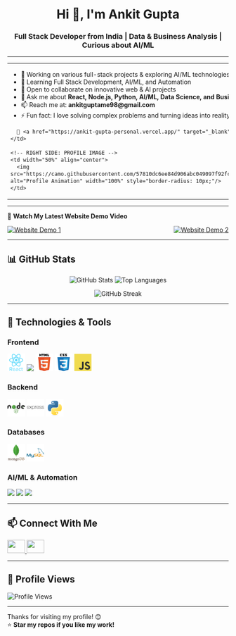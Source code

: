 <!-- HEADER SECTION -->
<div align="center">
  <h1>Hi 👋, I'm Ankit Gupta</h1>
  <h3>Full Stack Developer from India | Data & Business Analysis | Curious about AI/ML</h3>
</div>

---

<!-- TOP INTRO WITH IMAGE AND PORTFOLIO -->
<table align="center" width="100%">
  <tr>
    <!-- LEFT SIDE: DETAILS -->
    <td width="50%" valign="top">
      <ul>
        <li>🔭 Working on various full-stack projects & exploring AI/ML technologies</li>
        <li>🌱 Learning Full Stack Development, AI/ML, and Automation</li>
        <li>👯 Open to collaborate on innovative web & AI projects</li>
        <li>💬 Ask me about <b>React, Node.js, Python, AI/ML, Data Science, and Business Analysis</b></li>
        <li>📫 Reach me at: <b>ankitguptame98@gmail.com</b></li>
        <li>⚡ Fun fact: I love solving complex problems and turning ideas into reality</li>
      </ul>

      🔗 <a href="https://ankit-gupta-personal.vercel.app/" target="_blank"><b>🌐 Visit My Portfolio</b></a>
    </td>

    <!-- RIGHT SIDE: PROFILE IMAGE -->
    <td width="50%" align="center">
      <img src="https://camo.githubusercontent.com/57810dc6ee84d906abc049097f92fc587ad85e0c122c5d56a2291cb779db80d9/68747470733a2f2f6d65646961342e67697068792e636f6d2f6d656469612f53576f536b4e36447854737a71494b4571762f67697068792e676966" alt="Profile Animation" width="100%" style="border-radius: 10px;"/>
    </td>
  </tr>
</table>

---

🎥 **Watch My Latest Website Demo Video**

<div style="display: flex; justify-content: space-between; width: 100%;">
  <a href="https://www.youtube.com/embed/p5gXYMbqk1Q?si=aYoCvZOahCuL0xRh" target="_blank">
    <img src="https://img.youtube.com/vi/p5gXYMbqk1Q/0.jpg" alt="Website Demo 1" width="48%" />
  </a>
  <a href="https://youtu.be/5Kl27qNLhaE?si=wPQpE1CsRw9eRyT-" target="_blank">
    <img src="https://img.youtube.com/vi/5Kl27qNLhaE/0.jpg" alt="Website Demo 2" width="48%" />
  </a>
</div>

---

## 📊 GitHub Stats

<p align="center">
  <img src="https://github-readme-stats.vercel.app/api?username=ankit-ai-lab&show_icons=true&theme=radical&count_private=true&include_all_commits=true" alt="GitHub Stats" height="160" />
  <img src="https://github-readme-stats.vercel.app/api/top-langs/?username=ankit-ai-lab&layout=compact&theme=radical" alt="Top Languages" height="160" />
</p>

<p align="center">
  <img src="https://github-readme-streak-stats.herokuapp.com/?user=ankit-ai-lab&theme=radical" alt="GitHub Streak" />
</p>

---

## 🔧 Technologies & Tools

### Frontend
<p align="left">
  <img src="https://raw.githubusercontent.com/devicons/devicon/master/icons/react/react-original-wordmark.svg" width="40" />
  <img src="https://www.vectorlogo.zone/logos/tailwindcss/tailwindcss-icon.svg" width="40" />
  <img src="https://raw.githubusercontent.com/devicons/devicon/master/icons/html5/html5-original-wordmark.svg" width="40" />
  <img src="https://raw.githubusercontent.com/devicons/devicon/master/icons/css3/css3-original-wordmark.svg" width="40" />
  <img src="https://raw.githubusercontent.com/devicons/devicon/master/icons/javascript/javascript-original.svg" width="40" />
</p>

### Backend
<p align="left">
  <img src="https://raw.githubusercontent.com/devicons/devicon/master/icons/nodejs/nodejs-original-wordmark.svg" width="40" />
  <img src="https://raw.githubusercontent.com/devicons/devicon/master/icons/express/express-original-wordmark.svg" width="40" />
  <img src="https://raw.githubusercontent.com/devicons/devicon/master/icons/python/python-original.svg" width="40" />
</p>

### Databases
<p align="left">
  <img src="https://raw.githubusercontent.com/devicons/devicon/master/icons/mongodb/mongodb-original-wordmark.svg" width="40" />
  <img src="https://raw.githubusercontent.com/devicons/devicon/master/icons/mysql/mysql-original-wordmark.svg" width="40" />
</p>

### AI/ML & Automation
<p align="left">
  <img src="https://www.vectorlogo.zone/logos/pytorch/pytorch-icon.svg" width="40" />
  <img src="https://www.vectorlogo.zone/logos/tensorflow/tensorflow-icon.svg" width="40" />
  <img src="https://upload.wikimedia.org/wikipedia/commons/0/05/Scikit_learn_logo_small.svg" width="40" />
</p>

---

## 📫 Connect With Me
<p align="left"> 
  <a href="https://linkedin.com/in/ankitgupta" target="blank">
    <img src="https://raw.githubusercontent.com/rahuldkjain/github-profile-readme-generator/master/src/images/icons/Social/linked-in-alt.svg" height="30" width="40" />
  </a> 
  <a href="https://github.com/ankit-ai-lab" target="blank">
    <img src="https://raw.githubusercontent.com/rahuldkjain/github-profile-readme-generator/master/src/images/icons/Social/github.svg" height="30" width="40" />
  </a> 
</p>

---

## 👀 Profile Views
<p align="left"> 
  <img src="https://komarev.com/ghpvc/?username=ankit-ai-lab&label=Profile%20views&color=0e75b6&style=flat" alt="Profile Views" /> 
</p>

---

Thanks for visiting my profile! 😊  
⭐️ **Star my repos if you like my work!**

